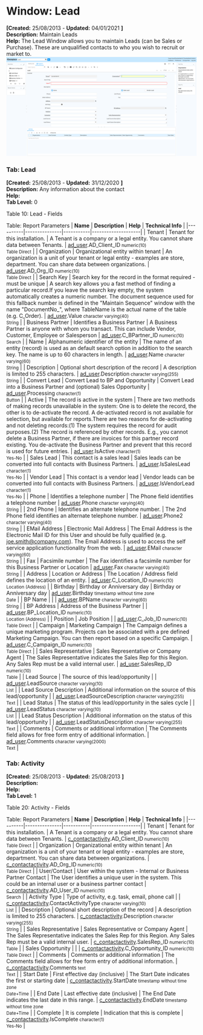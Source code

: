 # Window: Lead

**[Created:** 25/08/2013 - **Updated:** 04/01/2021 **]**  
**Description:** Maintain Leads  
**Help:** The Lead Window allows you to maintain Leads (can be Sales or Purchase). These are unqualified contacts to who you wish to recruit or market to.  
![](/img/docs/manual/Lead-Window_iDempiere_v12.0.0.png)

### Tab: Lead

**[Created:** 25/08/2013 - **Updated:** 31/12/2020 **]**   
**Description:** Any information about the contact  
**Help:**   
**Tab Level:** 0

Table 10: Lead - Fields 

Table: Report Parameters
| **Name** | **Description** | **Help** | **Technical Info** |
|----------|---------------|-----------|--------------------|
| Tenant | Tenant for this installation. | A Tenant is a company or a legal entity. You cannot share data between Tenants. | [ad_user](https://idempiere-schemaspy.muriloht.com/adempiere/tables/ad_user.html).AD_Client_ID<small> numeric(10) <br/> Table Direct</small> | 
| Organization | Organizational entity within tenant | An organization is a unit of your tenant or legal entity - examples are store, department. You can share data between organizations. | [ad_user](https://idempiere-schemaspy.muriloht.com/adempiere/tables/ad_user.html).AD_Org_ID<small> numeric(10) <br/> Table Direct</small> | 
| Search Key | Search key for the record in the format required - must be unique | A search key allows you a fast method of finding a particular record.If you leave the search key empty, the system automatically creates a numeric number.  The document sequence used for this fallback number is defined in the &quot;Maintain Sequence&quot; window with the name &quot;DocumentNo_&quot;, where TableName is the actual name of the table (e.g. C_Order). | [ad_user](https://idempiere-schemaspy.muriloht.com/adempiere/tables/ad_user.html).Value<small> character varying(40) <br/> String</small> | 
| Business Partner | Identifies a Business Partner | A Business Partner is anyone with whom you transact.  This can include Vendor, Customer, Employee or Salesperson | [ad_user](https://idempiere-schemaspy.muriloht.com/adempiere/tables/ad_user.html).C_BPartner_ID<small> numeric(10) <br/> Search</small> | 
| Name | Alphanumeric identifier of the entity | The name of an entity (record) is used as an default search option in addition to the search key. The name is up to 60 characters in length. | [ad_user](https://idempiere-schemaspy.muriloht.com/adempiere/tables/ad_user.html).Name<small> character varying(60) <br/> String</small> | 
| Description | Optional short description of the record | A description is limited to 255 characters. | [ad_user](https://idempiere-schemaspy.muriloht.com/adempiere/tables/ad_user.html).Description<small> character varying(255) <br/> String</small> | 
| Convert Lead | Convert Lead to BP and Opportunity | Convert Lead into a Business Partner and (optional) Sales Opportunity | [ad_user](https://idempiere-schemaspy.muriloht.com/adempiere/tables/ad_user.html).Processing<small> character(1) <br/> Button</small> | 
| Active | The record is active in the system | There are two methods of making records unavailable in the system: One is to delete the record, the other is to de-activate the record. A de-activated record is not available for selection, but available for reports.There are two reasons for de-activating and not deleting records:(1) The system requires the record for audit purposes.(2) The record is referenced by other records. E.g., you cannot delete a Business Partner, if there are invoices for this partner record existing. You de-activate the Business Partner and prevent that this record is used for future entries. | [ad_user](https://idempiere-schemaspy.muriloht.com/adempiere/tables/ad_user.html).IsActive<small> character(1) <br/> Yes-No</small> | 
| Sales Lead | This contact is a sales lead | Sales leads can be converted into full contacts with Business Partners. | [ad_user](https://idempiere-schemaspy.muriloht.com/adempiere/tables/ad_user.html).IsSalesLead<small> character(1) <br/> Yes-No</small> | 
| Vendor Lead | This contact is a vendor lead | Vendor leads can be converted into full contacts with Business Partners. | [ad_user](https://idempiere-schemaspy.muriloht.com/adempiere/tables/ad_user.html).IsVendorLead<small> character(1) <br/> Yes-No</small> | 
| Phone | Identifies a telephone number | The Phone field identifies a telephone number | [ad_user](https://idempiere-schemaspy.muriloht.com/adempiere/tables/ad_user.html).Phone<small> character varying(40) <br/> String</small> | 
| 2nd Phone | Identifies an alternate telephone number. | The 2nd Phone field identifies an alternate telephone number. | [ad_user](https://idempiere-schemaspy.muriloht.com/adempiere/tables/ad_user.html).Phone2<small> character varying(40) <br/> String</small> | 
| EMail Address | Electronic Mail Address | The Email Address is the Electronic Mail ID for this User and should be fully qualified (e.g. joe.smith@company.com). The Email Address is used to access the self service application functionality from the web. | [ad_user](https://idempiere-schemaspy.muriloht.com/adempiere/tables/ad_user.html).EMail<small> character varying(60) <br/> String</small> | 
| Fax | Facsimile number | The Fax identifies a facsimile number for this Business Partner or  Location | [ad_user](https://idempiere-schemaspy.muriloht.com/adempiere/tables/ad_user.html).Fax<small> character varying(40) <br/> String</small> | 
| Address | Location or Address | The Location / Address field defines the location of an entity. | [ad_user](https://idempiere-schemaspy.muriloht.com/adempiere/tables/ad_user.html).C_Location_ID<small> numeric(10) <br/> Location (Address)</small> | 
| Birthday | Birthday or Anniversary day | Birthday or Anniversary day | [ad_user](https://idempiere-schemaspy.muriloht.com/adempiere/tables/ad_user.html).Birthday<small> timestamp without time zone <br/> Date</small> | 
| BP Name |  |  | [ad_user](https://idempiere-schemaspy.muriloht.com/adempiere/tables/ad_user.html).BPName<small> character varying(60) <br/> String</small> | 
| BP Address | Address of the Business Partner |  | [ad_user](https://idempiere-schemaspy.muriloht.com/adempiere/tables/ad_user.html).BP_Location_ID<small> numeric(10) <br/> Location (Address)</small> | 
| Position | Job Position |  | [ad_user](https://idempiere-schemaspy.muriloht.com/adempiere/tables/ad_user.html).C_Job_ID<small> numeric(10) <br/> Table Direct</small> | 
| Campaign | Marketing Campaign | The Campaign defines a unique marketing program.  Projects can be associated with a pre defined Marketing Campaign.  You can then report based on a specific Campaign. | [ad_user](https://idempiere-schemaspy.muriloht.com/adempiere/tables/ad_user.html).C_Campaign_ID<small> numeric(10) <br/> Table Direct</small> | 
| Sales Representative | Sales Representative or Company Agent | The Sales Representative indicates the Sales Rep for this Region.  Any Sales Rep must be a valid internal user. | [ad_user](https://idempiere-schemaspy.muriloht.com/adempiere/tables/ad_user.html).SalesRep_ID<small> numeric(10) <br/> Table</small> | 
| Lead Source | The source of this lead/opportunity |  | [ad_user](https://idempiere-schemaspy.muriloht.com/adempiere/tables/ad_user.html).LeadSource<small> character varying(10) <br/> List</small> | 
| Lead Source Description | Additional information on the source of this lead/opportunity |  | [ad_user](https://idempiere-schemaspy.muriloht.com/adempiere/tables/ad_user.html).LeadSourceDescription<small> character varying(255) <br/> Text</small> | 
| Lead Status | The status of this lead/opportunity in the sales cycle |  | [ad_user](https://idempiere-schemaspy.muriloht.com/adempiere/tables/ad_user.html).LeadStatus<small> character varying(10) <br/> List</small> | 
| Lead Status Description | Additional information on the status of this lead/opportunity |  | [ad_user](https://idempiere-schemaspy.muriloht.com/adempiere/tables/ad_user.html).LeadStatusDescription<small> character varying(255) <br/> Text</small> | 
| Comments | Comments or additional information | The Comments field allows for free form entry of additional information. | [ad_user](https://idempiere-schemaspy.muriloht.com/adempiere/tables/ad_user.html).Comments<small> character varying(2000) <br/> Text</small> | 


### Tab: Activity

**[Created:** 25/08/2013 - **Updated:** 25/08/2013 **]**   
**Description:**   
**Help:**   
**Tab Level:** 1

Table 20: Activity - Fields 

Table: Report Parameters
| **Name** | **Description** | **Help** | **Technical Info** |
|----------|---------------|-----------|--------------------|
| Tenant | Tenant for this installation. | A Tenant is a company or a legal entity. You cannot share data between Tenants. | [c_contactactivity](https://idempiere-schemaspy.muriloht.com/adempiere/tables/c_contactactivity.html).AD_Client_ID<small> numeric(10) <br/> Table Direct</small> | 
| Organization | Organizational entity within tenant | An organization is a unit of your tenant or legal entity - examples are store, department. You can share data between organizations. | [c_contactactivity](https://idempiere-schemaspy.muriloht.com/adempiere/tables/c_contactactivity.html).AD_Org_ID<small> numeric(10) <br/> Table Direct</small> | 
| User/Contact | User within the system - Internal or Business Partner Contact | The User identifies a unique user in the system. This could be an internal user or a business partner contact | [c_contactactivity](https://idempiere-schemaspy.muriloht.com/adempiere/tables/c_contactactivity.html).AD_User_ID<small> numeric(10) <br/> Search</small> | 
| Activity Type | Type of activity, e.g. task, email, phone call |  | [c_contactactivity](https://idempiere-schemaspy.muriloht.com/adempiere/tables/c_contactactivity.html).ContactActivityType<small> character varying(10) <br/> List</small> | 
| Description | Optional short description of the record | A description is limited to 255 characters. | [c_contactactivity](https://idempiere-schemaspy.muriloht.com/adempiere/tables/c_contactactivity.html).Description<small> character varying(255) <br/> String</small> | 
| Sales Representative | Sales Representative or Company Agent | The Sales Representative indicates the Sales Rep for this Region.  Any Sales Rep must be a valid internal user. | [c_contactactivity](https://idempiere-schemaspy.muriloht.com/adempiere/tables/c_contactactivity.html).SalesRep_ID<small> numeric(10) <br/> Table</small> | 
| Sales Opportunity |  |  | [c_contactactivity](https://idempiere-schemaspy.muriloht.com/adempiere/tables/c_contactactivity.html).C_Opportunity_ID<small> numeric(10) <br/> Table Direct</small> | 
| Comments | Comments or additional information | The Comments field allows for free form entry of additional information. | [c_contactactivity](https://idempiere-schemaspy.muriloht.com/adempiere/tables/c_contactactivity.html).Comments<small> text <br/> Text</small> | 
| Start Date | First effective day (inclusive) | The Start Date indicates the first or starting date | [c_contactactivity](https://idempiere-schemaspy.muriloht.com/adempiere/tables/c_contactactivity.html).StartDate<small> timestamp without time zone <br/> Date+Time</small> | 
| End Date | Last effective date (inclusive) | The End Date indicates the last date in this range. | [c_contactactivity](https://idempiere-schemaspy.muriloht.com/adempiere/tables/c_contactactivity.html).EndDate<small> timestamp without time zone <br/> Date+Time</small> | 
| Complete | It is complete | Indication that this is complete | [c_contactactivity](https://idempiere-schemaspy.muriloht.com/adempiere/tables/c_contactactivity.html).IsComplete<small> character(1) <br/> Yes-No</small> | 


